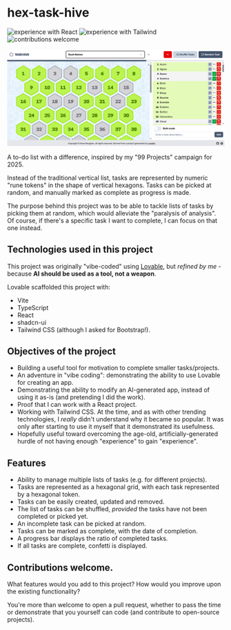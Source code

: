 # hex-task-hive

![experience with React](https://img.shields.io/badge/experience-react-blue.svg?style=flat)
![experience with Tailwind](https://img.shields.io/badge/experience-tailwind-cyan.svg?style=flat)
![contributions welcome](https://img.shields.io/badge/contributions-welcome-brightgreen.svg?style=flat)

![Screenshot of project](./screenshot.png)

A to-do list with a difference, inspired by my "99 Projects" campaign for 2025.

Instead of the traditional vertical list, tasks are represented by numeric "rune tokens" in the shape of vertical hexagons. Tasks can be picked at random, and manually marked as complete as progress is made. 

The purpose behind this project was to be able to tackle lists of tasks by picking them at random, which would alleviate the "paralysis of analysis". Of course, if there's a specific task I want to complete, I can focus on that one instead.

## Technologies used in this project

This project was originally "vibe-coded" using [Lovable](https://lovable.dev), but *refined by me* - because **AI should be used as a tool, not a weapon**.

Lovable scaffolded this project with:

- Vite
- TypeScript
- React
- shadcn-ui
- Tailwind CSS (although I asked for Bootstrap!).

## Objectives of the project

- Building a useful tool for motivation to complete smaller tasks/projects.
- An adventure in "vibe coding": demonstrating the ability to use Lovable for creating an app.
- Demonstrating the ability to modify an AI-generated app, instead of using it as-is (and pretending I did the work).
- Proof that I can work with a React project.
- Working with Tailwind CSS.
  At the time, and as with other trending technologies, I *really* didn't understand why it became so popular. It was only after starting to use it myself that it demonstrated its usefulness.
- Hopefully useful toward overcoming the age-old, artificially-generated hurdle of not having enough "experience" to gain "experience".

## Features

- Ability to manage multiple lists of tasks (e.g. for different projects).
- Tasks are represented as a hexagonal grid, with each task represented by a hexagonal token.
- Tasks can be easily created, updated and removed.
- The list of tasks can be shuffled, *provided* the tasks have not been completed or picked yet.
- An incomplete task can be picked at random.
- Tasks can be marked as complete, with the date of completion.
- A progress bar displays the ratio of completed tasks.
- If all tasks are complete, confetti is displayed.

## Contributions welcome.

What features would you add to this project? How would you improve upon the existing functionality?

You're more than welcome to open a pull request, whether to pass the time or demonstrate that you yourself can code (and contribute to open-source projects). 